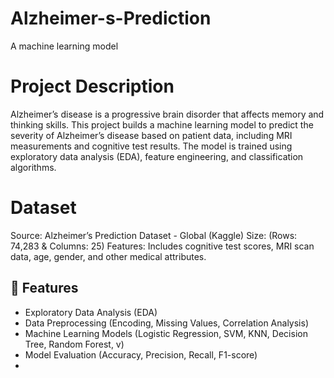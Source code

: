 # Alzheimer-s-Prediction
A machine learning model 

# Project Description
Alzheimer’s disease is a progressive brain disorder that affects memory and thinking skills. This project builds a machine learning model to predict the severity of Alzheimer’s disease based on patient data, including MRI measurements and cognitive test results. The model is trained using exploratory data analysis (EDA), feature engineering, and classification algorithms.

# Dataset
Source: Alzheimer’s Prediction Dataset - Global (Kaggle)
Size: (Rows: 74,283 & Columns: 25)
Features: Includes cognitive test scores, MRI scan data, age, gender, and other medical attributes.

## 📌 Features  
- Exploratory Data Analysis (EDA)  
- Data Preprocessing (Encoding, Missing Values, Correlation Analysis)  
- Machine Learning Models (Logistic Regression, SVM, KNN, Decision Tree, Random Forest, v)  
- Model Evaluation (Accuracy, Precision, Recall, F1-score)
- 

